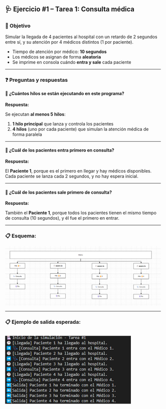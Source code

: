 ## 🩺 Ejercicio #1 – Tarea 1: Consulta médica

### 🎯 Objetivo

Simular la llegada de 4 pacientes al hospital con un retardo de 2 segundos entre sí, y su atención por 4 médicos distintos (1 por paciente).

- Tiempo de atención por médico: **10 segundos**
- Los médicos se asignan de forma **aleatoria**
- Se imprime en consola cuándo **entra y sale** cada paciente

---

### ❓ Preguntas y respuestas

#### 🔸 ¿Cuántos hilos se están ejecutando en este programa?

**Respuesta:**

Se ejecutan **al menos 5 hilos**:

1. **1 hilo principal** que lanza y controla los pacientes  
2. **4 hilos** (uno por cada paciente) que simulan la atención médica de forma paralela

---

#### 🔸 ¿Cuál de los pacientes entra primero en consulta?

**Respuesta:**

El **Paciente 1**, porque es el primero en llegar y hay médicos disponibles. Cada paciente se lanza cada 2 segundos, y no hay espera inicial.

---

#### 🔸 ¿Cuál de los pacientes sale primero de consulta?

**Respuesta:**

También el **Paciente 1**, porque todos los pacientes tienen el mismo tiempo de consulta (10 segundos), y él fue el primero en entrar.

---

### 📋 Esquema:

![alt text](image-1.png)

---

### 📋 Ejemplo de salida esperada:

![alt text](image-2.png)
--